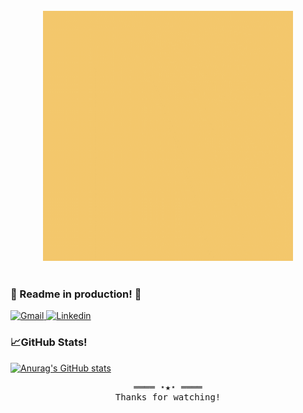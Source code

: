 <!-- <div align="center" >
## Hi! 👋    
</div> -->

<br/>
<div align="center" >
<img src="https://github.com/pachulujambio/pachulujambio/blob/main/Hi!.gif" alt="Valentin Lujambio"  width="400" height="400"/>
</div>
<br/>

### 🚧 Readme in production! 🚧

<!-- Social Links -->
<div>
<!-- Gmail -->
<a href="mailto:valentin.lujambio@gmail.com" target="_blank"><img alt="Gmail"
        src="https://img.shields.io/badge/-Gmail-EA4335?style=flat-square&logo=Gmail&logoColor=white">
</a>
<!-- Linkedin -->
<a href="https://www.linkedin.com/in/valentin-lujambio/" target="_blank"><img alt="Linkedin"
        src="https://img.shields.io/badge/-Linkedin-0A66C2?style=flat-square&logo=Linkedin&logoColor=white">
</a>
</div>

### 📈GitHub Stats!
[![Anurag's GitHub stats](https://github-readme-stats.vercel.app/api?username=pachulujambio)](https://github.com/anuraghazra/github-readme-stats)

<!-- Footer -->
<samp>
    <p align="center">
        ════ ⋆★⋆ ════
        <br>
        Thanks for watching!
    </p>
</samp>


